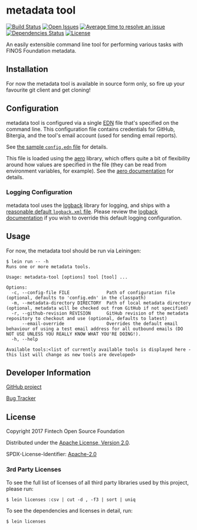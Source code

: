 
# metadata tool

[![Build Status](https://travis-ci.com/finos/metadata-tool.svg?token=pqqpLyKQyKTy9sWFPywW&branch=master)](https://travis-ci.com/finos/metadata-tool)
[![Open Issues](https://img.shields.io/github/issues/finos/metadata-tool.svg)](https://github.com/finos/metadata-tool/issues)
[![Average time to resolve an issue](http://isitmaintained.com/badge/resolution/finos/metadata-tool.svg)](http://isitmaintained.com/project/finos/metadata-tool "Average time to resolve an issue")
[![Dependencies Status](https://versions.deps.co/finos/metadata-tool/status.svg)](https://versions.deps.co/finos/metadata-tool)
[![License](https://img.shields.io/github/license/finos/metadata-tool.svg)](https://github.com/finos/metadata-tool/blob/master/LICENSE)

An easily extensible command line tool for performing various tasks with FINOS Foundation metadata.

## Installation

For now the metadata tool is available in source form only, so fire up your favourite git client and get cloning!

## Configuration

metadata tool is configured via a single [EDN](https://github.com/edn-format/edn) file that's specified on the command
line.  This configuration file contains credentials for GitHub, Bitergia, and the tool's email account (used for sending
email reports).

See [the sample `config.edn` file](https://github.com/finos/metadata-tool/blob/master/resources/config.edn) for details.

This file is loaded using the [aero](https://github.com/juxt/aero) library, which offers quite a bit
of flexibility around how values are specified in the file (they can be read from environment variables,
for example).  See the [aero documentation](https://github.com/juxt/aero/blob/master/README.md) for details.

### Logging Configuration

metadata tool uses the [logback](https://logback.qos.ch/) library for logging, and ships with a
[reasonable default `logback.xml` file](https://github.com/finos/metadata-tool/blob/master/resources/logback.xml).
Please review the [logback documentation](https://logback.qos.ch/manual/configuration.html#configFileProperty) if you
wish to override this default logging configuration.

## Usage

For now, the metadata tool should be run via Leiningen:

```
$ lein run -- -h
Runs one or more metadata tools.

Usage: metadata-tool [options] tool [tool] ...

Options:
  -c, --config-file FILE              Path of configuration file (optional, defaults to 'config.edn' in the classpath)
  -m, --metadata-directory DIRECTORY  Path of local metadata directory (optional, metadata will be checked out from GitHub if not specified)
  -r, --github-revision REVISION      GitHub revision of the metadata repository to checkout and use (optional, defaults to latest)
      --email-override                Overrides the default email behaviour of using a test email address for all outbound emails (DO NOT USE UNLESS YOU REALLY KNOW WHAT YOU'RE DOING!).
  -h, --help

Available tools:<list of currently available tools is displayed here - this list will change as new tools are developed>
```

## Developer Information

[GitHub project](https://github.com/finos/metadata-tool)

[Bug Tracker](https://github.com/finos/metadata-tool/issues)

## License

Copyright 2017 Fintech Open Source Foundation

Distributed under the [Apache License, Version 2.0](http://www.apache.org/licenses/LICENSE-2.0).

SPDX-License-Identifier: [Apache-2.0](https://spdx.org/licenses/Apache-2.0)

### 3rd Party Licenses

To see the full list of licenses of all third party libraries used by this project, please run:

```shell
$ lein licenses :csv | cut -d , -f3 | sort | uniq
```

To see the dependencies and licenses in detail, run:

```shell
$ lein licenses
```
